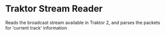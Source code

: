 # Traktor Stream Reader

Reads the broadcast stream available in Traktor 2, and parses the packets for 'current track' information
